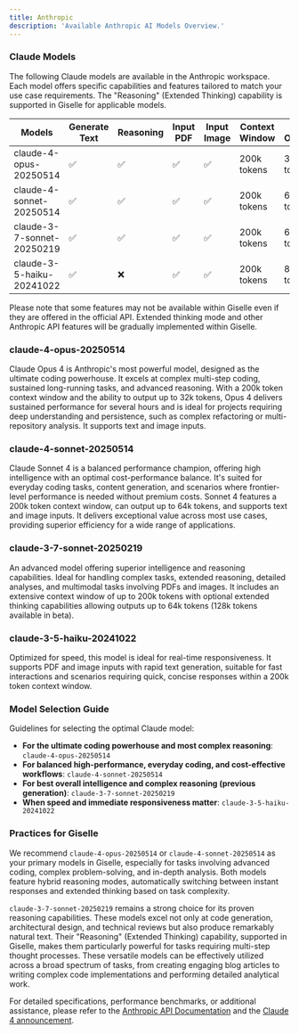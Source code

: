 ```yaml
---
title: Anthropic
description: 'Available Anthropic AI Models Overview.'
---
```


### Claude Models

The following Claude models are available in the Anthropic workspace. Each model offers specific capabilities and features tailored to match your use case requirements. The "Reasoning" (Extended Thinking) capability is supported in Giselle for applicable models.

| Models | Generate Text | Reasoning | Input PDF | Input Image | Context Window | Max Output | Plan@Giselle |
|---------------------------------|---------------|-----------|-----------|-------------|----------------|------------------------------------------|---------------|
| claude-4-opus-20250514 | ✅ | ✅ | ✅ | ✅ | 200k tokens | 32k tokens | Pro |
| claude-4-sonnet-20250514 | ✅ | ✅ | ✅ | ✅ | 200k tokens | 64k tokens | Pro |
| claude-3-7-sonnet-20250219 | ✅ | ✅ | ✅ | ✅ | 200k tokens | 64k tokens | Pro |
| claude-3-5-haiku-20241022 | ✅ | ❌ | ✅ | ✅ | 200k tokens | 8192 tokens | Free |

Please note that some features may not be available within Giselle even if they are offered in the official API. Extended thinking mode and other Anthropic API features will be gradually implemented within Giselle.

### claude-4-opus-20250514
Claude Opus 4 is Anthropic's most powerful model, designed as the ultimate coding powerhouse. It excels at complex multi-step coding, sustained long-running tasks, and advanced reasoning. With a 200k token context window and the ability to output up to 32k tokens, Opus 4 delivers sustained performance for several hours and is ideal for projects requiring deep understanding and persistence, such as complex refactoring or multi-repository analysis. It supports text and image inputs.

### claude-4-sonnet-20250514
Claude Sonnet 4 is a balanced performance champion, offering high intelligence with an optimal cost-performance balance. It's suited for everyday coding tasks, content generation, and scenarios where frontier-level performance is needed without premium costs. Sonnet 4 features a 200k token context window, can output up to 64k tokens, and supports text and image inputs. It delivers exceptional value across most use cases, providing superior efficiency for a wide range of applications.

### claude-3-7-sonnet-20250219
An advanced model offering superior intelligence and reasoning capabilities. Ideal for handling complex tasks, extended reasoning, detailed analyses, and multimodal tasks involving PDFs and images. It includes an extensive context window of up to 200k tokens with optional extended thinking capabilities allowing outputs up to 64k tokens (128k tokens available in beta).

### claude-3-5-haiku-20241022
Optimized for speed, this model is ideal for real-time responsiveness. It supports PDF and image inputs with rapid text generation, suitable for fast interactions and scenarios requiring quick, concise responses within a 200k token context window.

### Model Selection Guide

Guidelines for selecting the optimal Claude model:
- **For the ultimate coding powerhouse and most complex reasoning**: `claude-4-opus-20250514`
- **For balanced high-performance, everyday coding, and cost-effective workflows**: `claude-4-sonnet-20250514`
- **For best overall intelligence and complex reasoning (previous generation)**: `claude-3-7-sonnet-20250219`
- **When speed and immediate responsiveness matter**: `claude-3-5-haiku-20241022`

### Practices for Giselle
We recommend `claude-4-opus-20250514` or `claude-4-sonnet-20250514` as your primary models in Giselle, especially for tasks involving advanced coding, complex problem-solving, and in-depth analysis. Both models feature hybrid reasoning modes, automatically switching between instant responses and extended thinking based on task complexity.

`claude-3-7-sonnet-20250219` remains a strong choice for its proven reasoning capabilities. These models excel not only at code generation, architectural design, and technical reviews but also produce remarkably natural text. Their "Reasoning" (Extended Thinking) capability, supported in Giselle, makes them particularly powerful for tasks requiring multi-step thought processes. These versatile models can be effectively utilized across a broad spectrum of tasks, from creating engaging blog articles to writing complex code implementations and performing detailed analytical work.

For detailed specifications, performance benchmarks, or additional assistance, please refer to the [Anthropic API Documentation](https://docs.anthropic.com/en/docs/about-claude/models/all-models) and the [Claude 4 announcement](https://www.anthropic.com/news/claude-4).